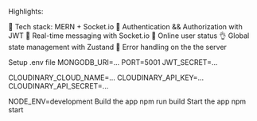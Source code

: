Highlights:

🌟 Tech stack: MERN + Socket.io
🎃 Authentication && Authorization with JWT
👾 Real-time messaging with Socket.io
🚀 Online user status
👌 Global state management with Zustand
🐞 Error handling on the the server


Setup .env file
MONGODB_URI=...
PORT=5001
JWT_SECRET=...

CLOUDINARY_CLOUD_NAME=...
CLOUDINARY_API_KEY=...
CLOUDINARY_API_SECRET=...

NODE_ENV=development
Build the app
npm run build
Start the app
npm start
